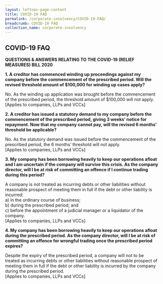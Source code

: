 ```yaml
---
layout: leftnav-page-content
title: COVID-19 FAQ
permalink: /corporate-insolvency/COVID-19-FAQ/
breadcrumb: COVID-19 FAQ
collection_name: corporate-insolvency
---
```


COVID-19 FAQ
---
**QUESTIONS & ANSWERS RELATING TO THE COVID-19 (RELIEF MEASURES) BILL 2020**<br>

**1. A creditor has commenced winding up proceedings against my company before the commencement of the prescribed period. Will the revised threshold amount of $100,000 for winding up cases apply?**<br>

No. As the winding up application was brought before the commencement of the prescribed period, the threshold amount of $100,000 will not apply. <br>
[Applies to companies, LLPs and VCCs]
<br>

**2. A creditor has issued a statutory demand to my company before the commencement of the prescribed period, giving 3 weeks’ notice for repayment.  Now that my company cannot pay, will the revised 6 months’ threshold be applicable?**<br>

No. As the statutory demand was issued before the commencement of the prescribed period, the 6 months’ threshold will not apply. <br>
[Applies to companies, LLPs and VCCs]
<br>

**3. My company has been borrowing heavily to keep our operations afloat and I am uncertain if the company will survive this crisis. As the company director, will I be at risk of committing an offence if I continue trading during this period?**<br>

A company is not treated as incurring debts or other liabilities without reasonable prospect of meeting them in full if the debt or other liability is incurred:<br>
a) in the ordinary course of business; <br>
b) during the prescribed period; and <br>
c) before the appointment of a judicial manager or a liquidator of the company. <br>
[Applies to companies, LLPs and VCCs]
<br>

**4. My company has been borrowing heavily to keep our operations afloat during the prescribed period. As the company director, will I be at risk of committing an offence for wrongful trading once the prescribed period expires?**<br>

Despite the expiry of the prescribed period, a company will not to be treated as incurring debts or other liabilities without reasonable prospect of meeting them in full if the debt or other liability is incurred by the company during the prescribed period.<br>
[Applies to companies, LLPs and VCCs]

